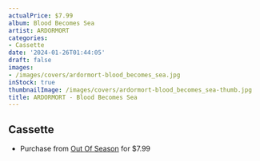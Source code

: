 ```yaml
---
actualPrice: $7.99
album: Blood Becomes Sea
artist: ARDORMORT
categories:
- Cassette
date: '2024-01-26T01:44:05'
draft: false
images:
- /images/covers/ardormort-blood_becomes_sea.jpg
inStock: true
thumbnailImage: /images/covers/ardormort-blood_becomes_sea-thumb.jpg
title: ARDORMORT - Blood Becomes Sea
---
```


## Cassette
* Purchase from [Out Of Season](https://www.outofseasonlabel.com/products/ardormort-blood-becomes-sea-cassette-tape) for $7.99
